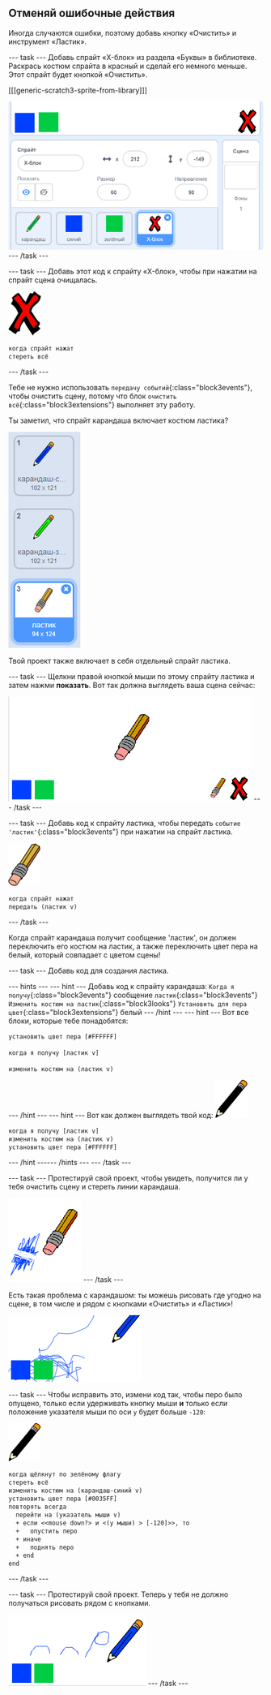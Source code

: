 ## Отменяй ошибочные действия

Иногда случаются ошибки, поэтому добавь кнопку «Очистить» и инструмент «Ластик».

--- task --- Добавь спрайт «X-блок» из раздела «Буквы» в библиотеке. Раскрась костюм спрайта в красный и сделай его немного меньше. Этот спрайт будет кнопкой «Очистить».

[[[generic-scratch3-sprite-from-library]]]

![снимок экрана](images/paint-x.png) --- /task ---

--- task --- Добавь этот код к спрайту «X-блок», чтобы при нажатии на спрайт сцена очищалась.

![крестик](images/cross.png)

```blocks3
когда спрайт нажат
стереть всё
```

--- /task ---

Тебе не нужно использовать `передачу событий`{:class="block3events"}, чтобы очистить сцену, потому что блок `очистить всё`{:class="block3extensions"} выполняет эту работу.

Ты заметил, что спрайт карандаша включает костюм ластика?

![снимок экрана](images/paint-eraser-costume.png)

Твой проект также включает в себя отдельный спрайт ластика.

--- task --- Щелкни правой кнопкой мыши по этому спрайту ластика и затем нажми **показать**. Вот так должна выглядеть ваша сцена сейчас:

![снимок экрана](images/paint-eraser-stage.png) --- /task ---

--- task --- Добавь код к спрайту ластика, чтобы передать `событие 'ластик'`{:class="block3events"} при нажатии на спрайт ластика.

![ластик](images/eraser.png)

```blocks3
когда спрайт нажат
передать (ластик v)
```

--- /task ---

Когда спрайт карандаша получит сообщение 'ластик', он должен переключить его костюм на ластик, а также переключить цвет пера на белый, который совпадает с цветом сцены!

--- task --- Добавь код для создания ластика.

--- hints ---
 --- hint --- Добавь код к спрайту карандаша: `Когда я получу`{:class="block3events"} сообщение `ластик`{:class="block3events"} `Изменить костюм на ластик`{:class="block3looks"} `Установить для пера цвет`{:class="block3extensions"} белый
--- /hint ---
 --- hint --- Вот все блоки, которые тебе понадобятся:

```blocks3
установить цвет пера [#FFFFFF]

когда я получу [ластик v]

изменить костюм на (ластик v)
```

--- /hint --- --- hint --- Вот как должен выглядеть твой код: ![карандаш](images/pencil.png)

```blocks3
когда я получу [ластик v]
изменить костюм на (ластик v)
установить цвет пера [#FFFFFF]
```

--- /hint ------ /hints --- --- /task ---

--- task --- Протестируй свой проект, чтобы увидеть, получится ли у тебя очистить сцену и стереть линии карандаша.

![снимок экрана](images/paint-erase-test.png) --- /task ---

Есть такая проблема с карандашом: ты можешь рисовать где угодно на сцене, в том числе и рядом с кнопками «Очистить» и «Ластик»!

![снимок экрана](images/paint-draw-problem.png)

--- task --- Чтобы исправить это, измени код так, чтобы перо было опущено, только если удерживать кнопку мыши **и** только если положение указателя мыши по оси `y` будет больше `-120`:

![карандаш](images/pencil.png)

```blocks3
когда щёлкнут по зелёному флагу
стереть всё
изменить костюм на (карандаш-синий v)
установить цвет пера [#0035FF]
повторять всегда 
  перейти на (указатель мыши v)
  + если <<mouse down?> и <(y мыши) > [-120]>>, то 
  +   опустить перо
  + иначе 
  +   поднять перо
  + end
end
```

--- /task ---

--- task --- Протестируй свой проект. Теперь у тебя не должно получаться рисовать рядом с кнопками.

![снимок экрана](images/paint-fixed.png) --- /task ---